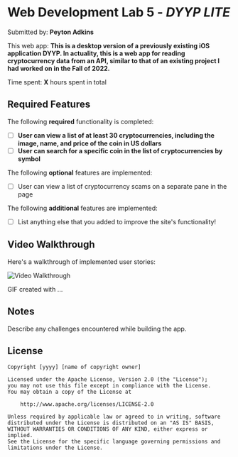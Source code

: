 # Web Development Lab 5 - *DYYP LITE*

Submitted by: **Peyton Adkins**

This web app: **This is a desktop version of a previously existing iOS application DYYP. In actuality, this is a web app for reading cryptocurrency data from an API, similar to that of an existing project I had worked on in the Fall of 2022.**

Time spent: **X** hours spent in total

## Required Features

The following **required** functionality is completed:

- [ ] **User can view a list of at least 30 cryptocurrencies, including the image, name, and price of the coin in US dollars**
- [ ] **User can search for a specific coin in the list of cryptocurrencies by symbol**

The following **optional** features are implemented:

- [ ] User can view a list of cryptocurrency scams on a separate pane in the page

The following **additional** features are implemented:

* [ ] List anything else that you added to improve the site's functionality!

## Video Walkthrough

Here's a walkthrough of implemented user stories:

<img src='http://i.imgur.com/link/to/your/gif/file.gif' title='Video Walkthrough' width='' alt='Video Walkthrough' />

<!-- Replace this with whatever GIF tool you used! -->
GIF created with ...  
<!-- Recommended tools:
[Kap](https://getkap.co/) for macOS
[ScreenToGif](https://www.screentogif.com/) for Windows
[peek](https://github.com/phw/peek) for Linux. -->

## Notes

Describe any challenges encountered while building the app.

## License

    Copyright [yyyy] [name of copyright owner]

    Licensed under the Apache License, Version 2.0 (the "License");
    you may not use this file except in compliance with the License.
    You may obtain a copy of the License at

        http://www.apache.org/licenses/LICENSE-2.0

    Unless required by applicable law or agreed to in writing, software
    distributed under the License is distributed on an "AS IS" BASIS,
    WITHOUT WARRANTIES OR CONDITIONS OF ANY KIND, either express or implied.
    See the License for the specific language governing permissions and
    limitations under the License.